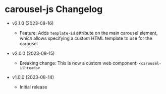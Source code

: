 # carousel-js Changelog

  - v2.1.0 (2023-08-16)
    - Feature: Adds `template-id` attribute on the main carousel element, which allows specifying a custom HTML template to use for the carousel

  - v2.0.0 (2023-08-15)
    - Breaking change: This is now a custom web component: `<carousel-ithreads>`

  - v1.0.0 (2023-08-14)
    - Initial release
